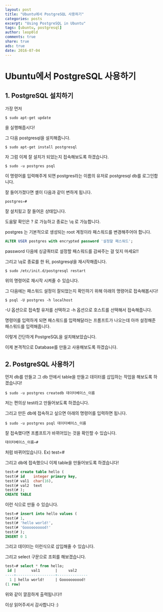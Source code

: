 ```yaml
---
layout: post
title: "Ubuntu에서 PostgreSQL 사용하기"
categories: posts
excerpt: "Using PostgreSQL in Ubuntu"
tags: [ubuntu, postgresql]
author: leop0ld
comments: true
share: true
ads: true
date: 2016-07-04
---
```


# Ubuntu에서 PostgreSQL 사용하기

## 1. PostgreSQL 설치하기

가장 먼저

```shell
$ sudo apt-get update
```

을 실행해줍시다!

그 다음 postgresql을 설치해줍니다.

```shell
$ sudo apt-get install postgresql
```

자 그럼 이제 잘 설치가 되었는지 접속해보도록 하겠습니다.

```shell
$ sudo -u postgres psql
```

이 명령어를 입력해주게 되면 postgres라는 이름의 유저로 postgresql db를 로그인합니다.

잘 들어가졌다면 셸이 다음과 같이 변하게 됩니다.

```sql
postgres=#
```

잘 설치됬고 잘 들어온 상태입니다.

도움말 확인은 \? 로 가능하고 종료는 \q 로 가능합니다.

postgres 는 기본적으로 생성되는 root 계정이라 패스워드를 변경해주어야 합니다.

```sql
ALTER USER postgres with encrypted password '설정할 패스워드';
```

password 다음에 싱글쿼터로 설정할 패스워드를 감싸주는 걸 잊지 마세요!!

그리고 \q로 종료를 한 뒤, postgresql을 재시작해줍니다.

```shell
$ sudo /etc/init.d/postgresql restart
```

위의 명령어로 재시작 시켜줄 수 있습니다.

그 다음에는 패스워드 설정이 잘되었는지 확인하기 위해 아래의 명령어로 접속해봅시다!

```shell
$ psql -U postgres -h localhost
```

-U 옵션으로 접속할 유저를 선택하고 -h 옵션으로 호스트를 선택해서 접속해줍니다.

명령어를 입력하게 되면 패스워드를 입력해달라는 프롬프트가 나오는데 아까 설정해준 패스워드를 입력해줍니다.

이렇게 간단하게 PostgreSQL을 설치해보았습니다.

이제 본격적으로 Database를 만들고 사용해보도록 하겠습니다.

<script async src="//pagead2.googlesyndication.com/pagead/js/adsbygoogle.js"></script>
<ins class="adsbygoogle"
     style="display:block; text-align:center;"
     data-ad-format="fluid"
     data-ad-layout="in-article"
     data-ad-client="ca-pub-1864899826477546"
     data-ad-slot="2703362319"></ins>
<script>
     (adsbygoogle = window.adsbygoogle || []).push({});
</script>

## 2. PostgreSQL 사용하기

먼저 db를 만들고 그 db 안에서 table을 만들고 데이터를 삽입하는 작업을 해보도록 하겠습니다!

```shell
$ sudo -u postgres createdb 데이터베이스_이름
```

저는 편의상 test라고 만들어보도록 하겠습니다.

그리고 만든 db에 접속하고 싶으면 아래의 명령어를 입력하면 됩니다.

```shell
$ sudo -u postgres psql 데이터베이스_이름
```

잘 접속했다면 프롬프트가 바뀌어있는 것을 확인할 수 있습니다.

```sql
데이터베이스_이름=#
```

처럼 바뀌어있습니다. Ex) test=#



그리고 db에 접속했으니 이제 table을 만들어보도록 하겠습니다!

```sql
test=# create table hello (
test(# id    integer primary key,
test(# val1  char(16),
test(# val2  text
test(# );
CREATE TABLE
```

이런 식으로 만들 수 있습니다.

```sql
test=# insert into hello values (
test(# 1,
test(# 'hello world!',
test(# 'Goooooooood!'
test(# );
INSERT 0 1
```

그리고 데이터는 이런식으로 삽입해줄 수 있습니다.

그리고 select 구문으로 조회를 해보겠습니다.

```sql
test=# select * from hello;
 id |       val1       |     val2     
----+------------------+--------------
  1 | hello world!     | Goooooooood!
(1 row)
```

위와 같이 깔끔하게 출력됩니다!!

이상 읽어주셔서 감사합니다 :)
